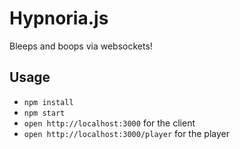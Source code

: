 # Hypnoria.js

Bleeps and boops via websockets!

## Usage

- `npm install`
- `npm start`
- `open http://localhost:3000` for the client
- `open http://localhost:3000/player` for the player
